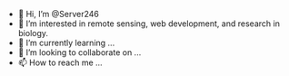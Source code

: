 - 👋 Hi, I’m @Server246
- 👀 I’m interested in remote sensing, web development, and research in biology.
- 🌱 I’m currently learning ...
- 💞️ I’m looking to collaborate on ...
- 📫 How to reach me ...

<!---
Server246/Server246 is a ✨ special ✨ repository because its `README.md` (this file) appears on your GitHub profile.
You can click the Preview link to take a look at your changes.
--->
